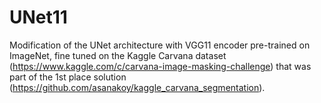 # UNet11

Modification of the UNet architecture with VGG11 encoder pre-trained on ImageNet, fine tuned on the Kaggle Carvana dataset (https://www.kaggle.com/c/carvana-image-masking-challenge) that was part of the 1st place solution (https://github.com/asanakoy/kaggle_carvana_segmentation). 
